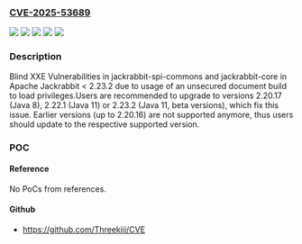 ### [CVE-2025-53689](https://cve.mitre.org/cgi-bin/cvename.cgi?name=CVE-2025-53689)
![](https://img.shields.io/static/v1?label=Product&message=Apache%20Jackrabbit&color=blue)
![](https://img.shields.io/static/v1?label=Version&message=2.20.0%20&color=brightgreen)
![](https://img.shields.io/static/v1?label=Version&message=2.22.0%20&color=brightgreen)
![](https://img.shields.io/static/v1?label=Version&message=2.23.0-beta%20&color=brightgreen)
![](https://img.shields.io/static/v1?label=Vulnerability&message=CWE-611%20Improper%20Restriction%20of%20XML%20External%20Entity%20Reference&color=brightgreen)

### Description

Blind XXE Vulnerabilities in jackrabbit-spi-commons and jackrabbit-core in Apache Jackrabbit < 2.23.2 due to usage of an unsecured document build to load privileges.Users are recommended to upgrade to versions 2.20.17 (Java 8), 2.22.1 (Java 11) or 2.23.2 (Java 11, beta versions), which fix this issue. Earlier versions (up to 2.20.16) are not supported anymore, thus users should update to the respective supported version.

### POC

#### Reference
No PoCs from references.

#### Github
- https://github.com/Threekiii/CVE

